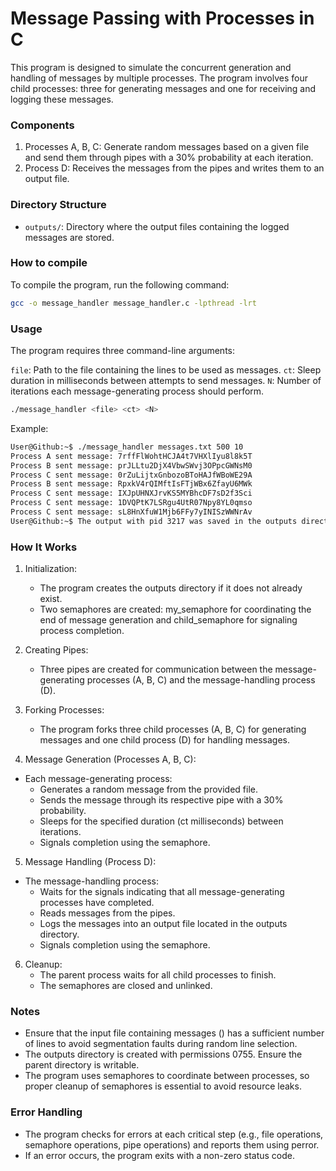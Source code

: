 # Message Passing with Processes in C

This program is designed to simulate the concurrent generation and handling of messages by multiple processes. The program involves four child processes: three for generating messages and one for receiving and logging these messages.

### Components
1. Processes A, B, C: Generate random messages based on a given file and send them through pipes with a 30% probability at each iteration.
2. Process D: Receives the messages from the pipes and writes them to an output file.

### Directory Structure
- `outputs/`: Directory where the output files containing the logged messages are stored.

### How to compile
To compile the program, run the following command:

```bash
gcc -o message_handler message_handler.c -lpthread -lrt
```

### Usage
The program requires three command-line arguments:

`file`: Path to the file containing the lines to be used as messages.
`ct`: Sleep duration in milliseconds between attempts to send messages.
`N`: Number of iterations each message-generating process should perform.

```bash
./message_handler <file> <ct> <N>
```
Example:
```bash
User@Github:~$ ./message_handler messages.txt 500 10
Process A sent message: 7rffFlWohtHCJA4t7VHXlIyu8l8k5T
Process B sent message: prJLLtu2DjX4VbwSWvj3OPpcGWNsM0
Process C sent message: 0rZuLijtxGnbozoBToHAJfWBoWE29A
Process B sent message: RpxkV4rQIMftIsFTjWBx6ZfayU6MWk
Process C sent message: IXJpUHNXJrvKS5MYBhcDF7sD2f3Sci
Process C sent message: 1DVQPtK7LSRgu4UtR07Npy8YL0qmso
Process C sent message: sL8HnXfuW1Mjb6FFy7yINISzWWNrAv
User@Github:~$ The output with pid 3217 was saved in the outputs directory.
```
### How It Works
1. Initialization:

    - The program creates the outputs directory if it does not already exist.
    - Two semaphores are created: my_semaphore for coordinating the end of message generation and child_semaphore for signaling process completion.
2. Creating Pipes:
    - Three pipes are created for communication between the message-generating processes (A, B, C) and the message-handling process (D).
3. Forking Processes:
    - The program forks three child processes (A, B, C) for generating messages and one child process (D) for handling messages.
4. Message Generation (Processes A, B, C):
- Each message-generating process:
    - Generates a random message from the provided file.
    - Sends the message through its respective pipe with a 30% probability.
    - Sleeps for the specified duration (ct milliseconds) between iterations.
    - Signals completion using the semaphore.
5. Message Handling (Process D):
- The message-handling process:
    - Waits for the signals indicating that all message-generating processes have completed.
    - Reads messages from the pipes.
    - Logs the messages into an output file located in the outputs directory.
    - Signals completion using the semaphore.
6. Cleanup:
    - The parent process waits for all child processes to finish.
    - The semaphores are closed and unlinked.
### Notes
- Ensure that the input file containing messages (<file>) has a sufficient number of lines to avoid segmentation faults during random line selection.
- The outputs directory is created with permissions 0755. Ensure the parent directory is writable.
- The program uses semaphores to coordinate between processes, so proper cleanup of semaphores is essential to avoid resource leaks.
### Error Handling
- The program checks for errors at each critical step (e.g., file operations, semaphore operations, pipe operations) and reports them using perror.
- If an error occurs, the program exits with a non-zero status code.